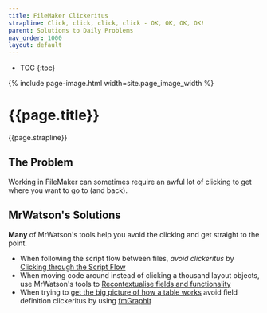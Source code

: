```yaml
---
title: FileMaker Clickeritus
strapline: Click, click, click, click - OK, OK, OK, OK!
parent: Solutions to Daily Problems
nav_order: 1000
layout: default
---
```

- TOC
{:toc}

{% include page-image.html width=site.page_image_width %}

# {{page.title}}

{{page.strapline}}

## The Problem

Working in FileMaker can sometimes require an awful lot of clicking to get where you want to go to (and back).

## MrWatson's Solutions

**Many** of MrWatson's tools help you avoid the clicking and get straight to the point.

- When following the script flow between files, *avoid clickeritus* by [Clicking through the Script Flow](click-through-the-script-flow.html)
- When moving code around instead of clicking a thousand layout objects, use MrWatson's tools to [Recontextualise fields and functionality](recontextualise-code.html)
- When trying to [get the big picture of how a table works](how-does-this-table-work.html) avoid field definition clickeritus by using [fmGraphIt](fmgraphit.html)
